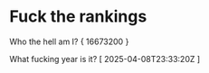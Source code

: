 # Fuck the rankings

Who the hell am I?
{ 16673200 }

What fucking year is it?
[ 2025-04-08T23:33:20Z ]
